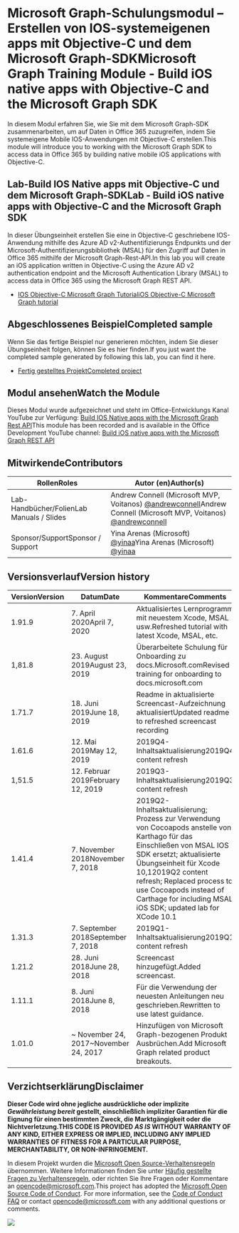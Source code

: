 # <a name="microsoft-graph-training-module---build-ios-native-apps-with-objective-c-and-the-microsoft-graph-sdk"></a><span data-ttu-id="f09e4-101">Microsoft Graph-Schulungsmodul – Erstellen von IOS-systemeigenen apps mit Objective-C und dem Microsoft Graph-SDK</span><span class="sxs-lookup"><span data-stu-id="f09e4-101">Microsoft Graph Training Module - Build iOS native apps with Objective-C and the Microsoft Graph SDK</span></span>

<span data-ttu-id="f09e4-102">In diesem Modul erfahren Sie, wie Sie mit dem Microsoft Graph-SDK zusammenarbeiten, um auf Daten in Office 365 zuzugreifen, indem Sie systemeigene Mobile IOS-Anwendungen mit Objective-C erstellen.</span><span class="sxs-lookup"><span data-stu-id="f09e4-102">This module will introduce you to working with the Microsoft Graph SDK to access data in Office 365 by building native mobile iOS applications with Objective-C.</span></span>

## <a name="lab---build-ios-native-apps-with-objective-c-and-the-microsoft-graph-sdk"></a><span data-ttu-id="f09e4-103">Lab-Build IOS Native apps mit Objective-C und dem Microsoft Graph-SDK</span><span class="sxs-lookup"><span data-stu-id="f09e4-103">Lab - Build iOS native apps with Objective-C and the Microsoft Graph SDK</span></span>

<span data-ttu-id="f09e4-104">In dieser Übungseinheit erstellen Sie eine in Objective-C geschriebene IOS-Anwendung mithilfe des Azure AD v2-Authentifizierungs Endpunkts und der Microsoft-Authentifizierungsbibliothek (MSAL) für den Zugriff auf Daten in Office 365 mithilfe der Microsoft Graph-Rest-API.</span><span class="sxs-lookup"><span data-stu-id="f09e4-104">In this lab you will create an iOS application written in Objective-C using the Azure AD v2 authentication endpoint and the Microsoft Authentication Library (MSAL) to access data in Office 365 using the Microsoft Graph REST API.</span></span>

- [<span data-ttu-id="f09e4-105">IOS Objective-C Microsoft Graph Tutorial</span><span class="sxs-lookup"><span data-stu-id="f09e4-105">iOS Objective-C Microsoft Graph tutorial</span></span>](https://docs.microsoft.com/graph/tutorials/ios-objectivec)

## <a name="completed-sample"></a><span data-ttu-id="f09e4-106">Abgeschlossenes Beispiel</span><span class="sxs-lookup"><span data-stu-id="f09e4-106">Completed sample</span></span>

<span data-ttu-id="f09e4-107">Wenn Sie das fertige Beispiel nur generieren möchten, indem Sie dieser Übungseinheit folgen, können Sie es hier finden.</span><span class="sxs-lookup"><span data-stu-id="f09e4-107">If you just want the completed sample generated by following this lab, you can find it here.</span></span>

- [<span data-ttu-id="f09e4-108">Fertig gestelltes Projekt</span><span class="sxs-lookup"><span data-stu-id="f09e4-108">Completed project</span></span>](demo)

## <a name="watch-the-module"></a><span data-ttu-id="f09e4-109">Modul ansehen</span><span class="sxs-lookup"><span data-stu-id="f09e4-109">Watch the Module</span></span>

<span data-ttu-id="f09e4-110">Dieses Modul wurde aufgezeichnet und steht im Office-Entwicklungs Kanal YouTube zur Verfügung: [Build IOS Native apps with the Microsoft Graph Rest API](https://youtu.be/Gg8Qy1Dqyzw)</span><span class="sxs-lookup"><span data-stu-id="f09e4-110">This module has been recorded and is available in the Office Development YouTube channel: [Build iOS native apps with the Microsoft Graph REST API](https://youtu.be/Gg8Qy1Dqyzw)</span></span>

## <a name="contributors"></a><span data-ttu-id="f09e4-111">Mitwirkende</span><span class="sxs-lookup"><span data-stu-id="f09e4-111">Contributors</span></span>

|        <span data-ttu-id="f09e4-112">Rollen</span><span class="sxs-lookup"><span data-stu-id="f09e4-112">Roles</span></span>         |                                       <span data-ttu-id="f09e4-113">Autor (en)</span><span class="sxs-lookup"><span data-stu-id="f09e4-113">Author(s)</span></span>                                       |
| -------------------- | ------------------------------------------------------------------------------------- |
| <span data-ttu-id="f09e4-114">Lab-Handbücher/Folien</span><span class="sxs-lookup"><span data-stu-id="f09e4-114">Lab Manuals / Slides</span></span> | <span data-ttu-id="f09e4-115">Andrew Connell (Microsoft MVP, Voitanos) [@andrewconnell](//github.com/andrewconnell)</span><span class="sxs-lookup"><span data-stu-id="f09e4-115">Andrew Connell (Microsoft MVP, Voitanos) [@andrewconnell](//github.com/andrewconnell)</span></span> |
| <span data-ttu-id="f09e4-116">Sponsor/Support</span><span class="sxs-lookup"><span data-stu-id="f09e4-116">Sponsor / Support</span></span>    | <span data-ttu-id="f09e4-117">Yina Arenas (Microsoft) [@yinaa](//github.com/yinaa)</span><span class="sxs-lookup"><span data-stu-id="f09e4-117">Yina Arenas (Microsoft) [@yinaa](//github.com/yinaa)</span></span>                                  |

## <a name="version-history"></a><span data-ttu-id="f09e4-118">Versionsverlauf</span><span class="sxs-lookup"><span data-stu-id="f09e4-118">Version history</span></span>

| <span data-ttu-id="f09e4-119">Version</span><span class="sxs-lookup"><span data-stu-id="f09e4-119">Version</span></span> |        <span data-ttu-id="f09e4-120">Datum</span><span class="sxs-lookup"><span data-stu-id="f09e4-120">Date</span></span>        |                                                               <span data-ttu-id="f09e4-121">Kommentare</span><span class="sxs-lookup"><span data-stu-id="f09e4-121">Comments</span></span>                                                               |
| ------- | ------------------ | ------------------------------------------------------------------------------------------------------------------------------------ |
| <span data-ttu-id="f09e4-122">1.9</span><span class="sxs-lookup"><span data-stu-id="f09e4-122">1.9</span></span>     | <span data-ttu-id="f09e4-123">7. April 2020</span><span class="sxs-lookup"><span data-stu-id="f09e4-123">April 7, 2020</span></span>      | <span data-ttu-id="f09e4-124">Aktualisiertes Lernprogramm mit neuestem Xcode, MSAL usw.</span><span class="sxs-lookup"><span data-stu-id="f09e4-124">Refreshed tutorial with latest Xcode, MSAL, etc.</span></span>                                                                                     |
| <span data-ttu-id="f09e4-125">1,8</span><span class="sxs-lookup"><span data-stu-id="f09e4-125">1.8</span></span>     | <span data-ttu-id="f09e4-126">23. August 2019</span><span class="sxs-lookup"><span data-stu-id="f09e4-126">August 23, 2019</span></span>    | <span data-ttu-id="f09e4-127">Überarbeitete Schulung für Onboarding zu docs.Microsoft.com</span><span class="sxs-lookup"><span data-stu-id="f09e4-127">Revised training for onboarding to docs.microsoft.com</span></span>                                                                                |
| <span data-ttu-id="f09e4-128">1.7</span><span class="sxs-lookup"><span data-stu-id="f09e4-128">1.7</span></span>     | <span data-ttu-id="f09e4-129">18. Juni 2019</span><span class="sxs-lookup"><span data-stu-id="f09e4-129">June 18, 2019</span></span>      | <span data-ttu-id="f09e4-130">Readme in aktualisierte Screencast-Aufzeichnung aktualisiert</span><span class="sxs-lookup"><span data-stu-id="f09e4-130">Updated readme to refreshed screencast recording</span></span>                                                                                     |
| <span data-ttu-id="f09e4-131">1.6</span><span class="sxs-lookup"><span data-stu-id="f09e4-131">1.6</span></span>     | <span data-ttu-id="f09e4-132">12. Mai 2019</span><span class="sxs-lookup"><span data-stu-id="f09e4-132">May 12, 2019</span></span>       | <span data-ttu-id="f09e4-133">2019Q4-Inhaltsaktualisierung</span><span class="sxs-lookup"><span data-stu-id="f09e4-133">2019Q4 content refresh</span></span>                                                                                                               |
| <span data-ttu-id="f09e4-134">1,5</span><span class="sxs-lookup"><span data-stu-id="f09e4-134">1.5</span></span>     | <span data-ttu-id="f09e4-135">12. Februar 2019</span><span class="sxs-lookup"><span data-stu-id="f09e4-135">February 12, 2019</span></span>  | <span data-ttu-id="f09e4-136">2019Q3-Inhaltsaktualisierung</span><span class="sxs-lookup"><span data-stu-id="f09e4-136">2019Q3 content refresh</span></span>                                                                                                               |
| <span data-ttu-id="f09e4-137">1.4</span><span class="sxs-lookup"><span data-stu-id="f09e4-137">1.4</span></span>     | <span data-ttu-id="f09e4-138">7. November 2018</span><span class="sxs-lookup"><span data-stu-id="f09e4-138">November 7, 2018</span></span>   | <span data-ttu-id="f09e4-139">2019Q2-Inhaltsaktualisierung; Prozess zur Verwendung von Cocoapods anstelle von Karthago für das Einschließen von MSAL IOS SDK ersetzt; aktualisierte Übungseinheit für Xcode 10,1</span><span class="sxs-lookup"><span data-stu-id="f09e4-139">2019Q2 content refresh; Replaced process to use Cocoapods instead of Carthage for including MSAL iOS SDK; updated lab for XCode 10.1</span></span> |
| <span data-ttu-id="f09e4-140">1.3</span><span class="sxs-lookup"><span data-stu-id="f09e4-140">1.3</span></span>     | <span data-ttu-id="f09e4-141">7. September 2018</span><span class="sxs-lookup"><span data-stu-id="f09e4-141">September 7, 2018</span></span>  | <span data-ttu-id="f09e4-142">2019Q1-Inhaltsaktualisierung</span><span class="sxs-lookup"><span data-stu-id="f09e4-142">2019Q1 content refresh</span></span>                                                                                                               |
| <span data-ttu-id="f09e4-143">1.2</span><span class="sxs-lookup"><span data-stu-id="f09e4-143">1.2</span></span>     | <span data-ttu-id="f09e4-144">28. Juni 2018</span><span class="sxs-lookup"><span data-stu-id="f09e4-144">June 28, 2018</span></span>      | <span data-ttu-id="f09e4-145">Screencast hinzugefügt.</span><span class="sxs-lookup"><span data-stu-id="f09e4-145">Added screencast.</span></span>                                                                                                                    |
| <span data-ttu-id="f09e4-146">1.1</span><span class="sxs-lookup"><span data-stu-id="f09e4-146">1.1</span></span>     | <span data-ttu-id="f09e4-147">8. Juni 2018</span><span class="sxs-lookup"><span data-stu-id="f09e4-147">June 8, 2018</span></span>       | <span data-ttu-id="f09e4-148">Für die Verwendung der neuesten Anleitungen neu geschrieben.</span><span class="sxs-lookup"><span data-stu-id="f09e4-148">Rewritten to use latest guidance.</span></span>                                                                                                    |
| <span data-ttu-id="f09e4-149">1.0</span><span class="sxs-lookup"><span data-stu-id="f09e4-149">1.0</span></span>     | <span data-ttu-id="f09e4-150">~ November 24, 2017</span><span class="sxs-lookup"><span data-stu-id="f09e4-150">~November 24, 2017</span></span> | <span data-ttu-id="f09e4-151">Hinzufügen von Microsoft Graph-bezogenen Produkt Ausbrüchen.</span><span class="sxs-lookup"><span data-stu-id="f09e4-151">Add Microsoft Graph related product breakouts.</span></span>                                                                                       |

## <a name="disclaimer"></a><span data-ttu-id="f09e4-152">Verzichtserklärung</span><span class="sxs-lookup"><span data-stu-id="f09e4-152">Disclaimer</span></span>

<span data-ttu-id="f09e4-153">**Dieser Code wird ohne jegliche ausdrückliche oder implizite _Gewährleistung bereit_ gestellt, einschließlich impliziter Garantien für die Eignung für einen bestimmten Zweck, die Marktgängigkeit oder die Nichtverletzung.**</span><span class="sxs-lookup"><span data-stu-id="f09e4-153">**THIS CODE IS PROVIDED _AS IS_ WITHOUT WARRANTY OF ANY KIND, EITHER EXPRESS OR IMPLIED, INCLUDING ANY IMPLIED WARRANTIES OF FITNESS FOR A PARTICULAR PURPOSE, MERCHANTABILITY, OR NON-INFRINGEMENT.**</span></span>

<span data-ttu-id="f09e4-p101">In diesem Projekt wurden die [Microsoft Open Source-Verhaltensregeln](https://opensource.microsoft.com/codeofconduct/) übernommen. Weitere Informationen finden Sie unter [Häufig gestellte Fragen zu Verhaltensregeln](https://opensource.microsoft.com/codeofconduct/faq/), oder richten Sie Ihre Fragen oder Kommentare an [opencode@microsoft.com](mailto:opencode@microsoft.com).</span><span class="sxs-lookup"><span data-stu-id="f09e4-p101">This project has adopted the [Microsoft Open Source Code of Conduct](https://opensource.microsoft.com/codeofconduct/). For more information, see the [Code of Conduct FAQ](https://opensource.microsoft.com/codeofconduct/faq/) or contact [opencode@microsoft.com](mailto:opencode@microsoft.com) with any additional questions or comments.</span></span>

<img src="https://telemetry.sharepointpnp.com/msgraph-training-ios-objectivec" />
